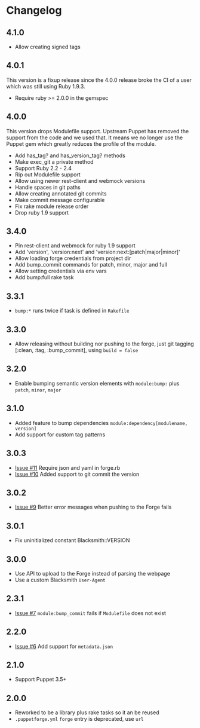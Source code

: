 # Changelog

## 4.1.0

* Allow creating signed tags

## 4.0.1

This version is a fixup release since the 4.0.0 release broke the CI of a user which was still using Ruby 1.9.3.

* Require ruby >= 2.0.0 in the gemspec

## 4.0.0

This version drops Modulefile support. Upstream Puppet has removed the support from the code and we used that. It means we no longer use the Puppet gem which greatly reduces the profile of the module.

* Add has_tag? and has_version_tag? methods
* Make exec_git a private method
* Support Ruby 2.2 - 2.4
* Rip out Modulefile support
* Allow using newer rest-client and webmock versions
* Handle spaces in git paths
* Allow creating annotated git commits
* Make commit message configurable
* Fix rake module release order
* Drop ruby 1.9 support

## 3.4.0

* Pin rest-client and webmock for ruby 1.9 support
* Add 'version', 'version:next' and 'version:next:[patch|major|minor]'
* Allow loading forge credentials from project dir
* Add bump_commit commands for patch, minor, major and full
* Allow setting credentials via env vars
* Add bump:full rake task

## 3.3.1

* `bump:*` runs twice if task is defined in `Rakefile`

## 3.3.0

* Allow releasing without building nor pushing to the forge, just git tagging [:clean, :tag, :bump_commit], using `build = false`

## 3.2.0

* Enable bumping semantic version elements with `module:bump:` plus `patch`, `minor`, `major`

## 3.1.0

* Added feature to bump dependencies `module:dependency[modulename, version]`
* Add support for custom tag patterns

## 3.0.3

* [Issue #11](https://github.com/maestrodev/puppet-blacksmith/issues/11) Require json and yaml in forge.rb
* [Issue #10](https://github.com/maestrodev/puppet-blacksmith/issues/10) Added support to git commit the version

## 3.0.2

* [Issue #9](https://github.com/maestrodev/puppet-blacksmith/issues/9) Better error messages when pushing to the Forge fails

## 3.0.1

* Fix uninitialized constant Blacksmith::VERSION

## 3.0.0

* Use API to upload to the Forge instead of parsing the webpage
* Use a custom Blacksmith `User-Agent`

## 2.3.1

* [Issue #7](https://github.com/maestrodev/puppet-blacksmith/issues/7) `module:bump_commit` fails if `Modulefile` does not exist

## 2.2.0

* [Issue #6](https://github.com/maestrodev/puppet-blacksmith/issues/6) Add support for `metadata.json`

## 2.1.0

* Support Puppet 3.5+

## 2.0.0

* Reworked to be a library plus rake tasks so it an be reused
* `.puppetforge.yml` `forge` entry is deprecated, use `url`

